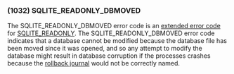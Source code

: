 ### (1032\) SQLITE\_READONLY\_DBMOVED



 The SQLITE\_READONLY\_DBMOVED error code is an [extended error code](rescode.html#pve)
 for [SQLITE\_READONLY](rescode.html#readonly). The SQLITE\_READONLY\_DBMOVED error code indicates
 that a database cannot be modified because the database file has been
 moved since it was opened, and so any attempt to modify the database
 might result in database corruption if the processes crashes because the
 [rollback journal](lockingv3.html#rollback) would not be correctly named.




